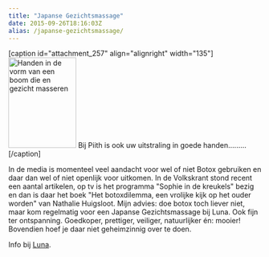 ```yaml
---
title: "Japanse Gezichtsmassage"
date: 2015-09-26T18:16:03Z
alias: /japanse-gezichtsmassage/
---
```

[caption id="attachment_257" align="alignright" width="135"]<img class="size-medium wp-image-257" src="https://res.cloudinary.com/piith/image/upload/2013/04/480026_359882404123036_489748388_n-225x300.jpg" alt="Handen in de vorm van een boom die en gezicht masseren" width="135" height="180" /> Bij Piith is ook uw uitstraling in goede handen.........[/caption]

In de media is momenteel veel aandacht voor wel of niet Botox gebruiken en daar dan wel of niet openlijk voor uitkomen.
In de Volkskrant stond recent een aantal artikelen, op tv is het programma "Sophie in de kreukels" bezig en dan is daar het boek "Het botoxdilemma, een vrolijke kijk op het ouder worden" van Nathalie Huigsloot.
Mijn advies: doe botox toch liever niet, maar kom regelmatig voor een Japanse Gezichtsmassage bij Luna. Ook fijn ter ontspanning.
Goedkoper, prettiger, veiliger, natuurlijker én: mooier!
Bovendien hoef je daar niet geheimzinnig over te doen.

Info bij <a href="http://shiatsuhetgooi.nl/Japanse-gezichtsmassage">Luna</a>.